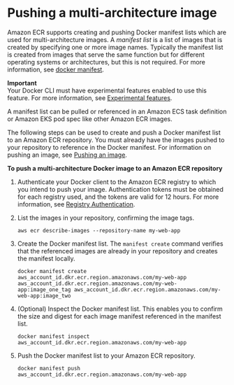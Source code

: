 # Pushing a multi\-architecture image<a name="docker-push-multi-architecture-image"></a>

Amazon ECR supports creating and pushing Docker manifest lists which are used for multi\-architecture images\. A *manifest list* is a list of images that is created by specifying one or more image names\. Typically the manifest list is created from images that serve the same function but for different operating systems or architectures, but this is not required\. For more information, see [docker manifest](https://docs.docker.com/engine/reference/commandline/manifest/)\.

**Important**  
Your Docker CLI must have experimental features enabled to use this feature\. For more information, see [Experimental features](https://docs.docker.com/engine/reference/commandline/cli/#experimental-features)\.

A manifest list can be pulled or referenced in an Amazon ECS task definition or Amazon EKS pod spec like other Amazon ECR images\.

The following steps can be used to create and push a Docker manifest list to an Amazon ECR repository\. You must already have the images pushed to your repository to reference in the Docker manifest\. For information on pushing an image, see [Pushing an image](docker-push-ecr-image.md)\.

**To push a multi\-architecture Docker image to an Amazon ECR repository**

1. Authenticate your Docker client to the Amazon ECR registry to which you intend to push your image\. Authentication tokens must be obtained for each registry used, and the tokens are valid for 12 hours\. For more information, see [Registry Authentication](Registries.md#registry_auth)\.

1. List the images in your repository, confirming the image tags\.

   ```
   aws ecr describe-images --repository-name my-web-app
   ```

1. Create the Docker manifest list\. The `manifest create` command verifies that the referenced images are already in your repository and creates the manifest locally\.

   ```
   docker manifest create aws_account_id.dkr.ecr.region.amazonaws.com/my-web-app aws_account_id.dkr.ecr.region.amazonaws.com/my-web-app:image_one_tag aws_account_id.dkr.ecr.region.amazonaws.com/my-web-app:image_two
   ```

1. \(Optional\) Inspect the Docker manifest list\. This enables you to confirm the size and digest for each image manifest referenced in the manifest list\.

   ```
   docker manifest inspect aws_account_id.dkr.ecr.region.amazonaws.com/my-web-app
   ```

1. Push the Docker manifest list to your Amazon ECR repository\.

   ```
   docker manifest push aws_account_id.dkr.ecr.region.amazonaws.com/my-web-app
   ```